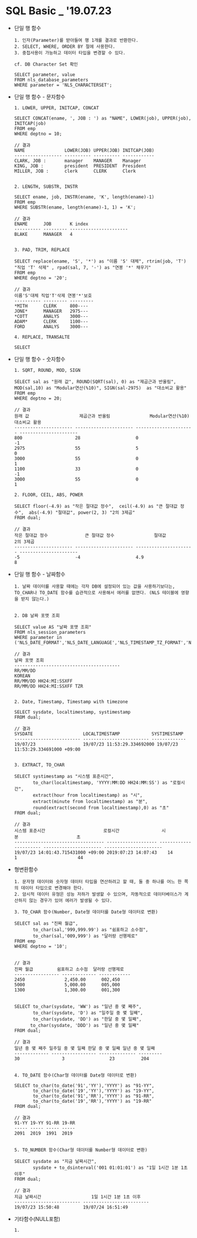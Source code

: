 # SQL Basic _ '19.07.23

* 단일 행 함수

      1. 인자(Parameter)를 받아들여 행 1개를 결과로 반환한다.
      2. SELECT, WHERE, ORDER BY 절에 사용한다.
      3. 중첩사용이 가능하고 데이터 타입을 변경할 수 있다.
          
      cf. DB Character Set 확인
          
      SELECT parameter, value
      FROM nls_database_parameters
      WHERE parameter = 'NLS_CHARACTERSET';
      
* 단일 행 함수 - 문자함수

      1. LOWER, UPPER, INITCAP, CONCAT
      
      SELECT CONCAT(ename, ', JOB : ') as "NAME", LOWER(job), UPPER(job), INITCAP(job)
      FROM emp
      WHERE deptno = 10;
     
      // 결과
      NAME               LOWER(JOB) UPPER(JOB) INITCAP(JOB) 
      ------------------ ---------- ---------- ------------ 
      CLARK, JOB :       manager    MANAGER    Manager      
      KING, JOB :        president  PRESIDENT  President    
      MILLER, JOB :      clerk      CLERK      Clerk   
          
          
      2. LENGTH, SUBSTR, INSTR

      SELECT ename, job, INSTR(ename, 'K', length(ename)-1)
      FROM emp
      WHERE SUBSTR(ename, length(ename)-1, 1) = 'K';
        
      // 결과
      ENAME      JOB       K index                
      ---------- --------- ---------------------- 
      BLAKE      MANAGER   4  

      
      3. PAD, TRIM, REPLACE
      
      SELECT replace(ename, 'S', '*') as "이름 'S' 대체", rtrim(job, 'T') "직업 'T' 삭제" , rpad(sal, 7, '-') as "연봉 '*' 채우기"
      FROM emp
      WHERE deptno = '20';
      
      // 결과
      이름'S'대체 직업'T'삭제 연봉'*'보호 
      ---------- --------- --------- 
      *MITH      CLERK     800----   
      JONE*      MANAGER   2975---   
      *COTT      ANALYS    3000---   
      ADAM*      CLERK     1100---   
      FORD       ANALYS    3000---
      
      4. REPLACE, TRANSALTE
      
      SELECT
      

* 단일 행 함수 - 숫자함수

      1. SQRT, ROUND, MOD, SIGN

      SELECT sal as "원래 값", ROUND(SQRT(sal), 0) as "제곱근과 반올림", MOD(sal,10) as "Modular연산(%10)", SIGN(sal-2975)  as "대소비교 활용" 
      FROM emp
      WHERE deptno = 20;
      
      // 결과
      원래 값                   제곱근과 반올림               Modular연산(%10)         대소비교 활용                
      ---------------------- ---------------------- ---------------------- ---------------------- 
      800                    28                     0                      -1                     
      2975                   55                     5                      0                      
      3000                   55                     0                      1                      
      1100                   33                     0                      -1                     
      3000                   55                     0                      1
      
      2. FLOOR, CEIL, ABS, POWER
      
      SELECT floor(-4.9) as "작은 절대값 정수",  ceil(-4.9) as "큰 절대값 정수",  abs(-4.9) "절대값", power(2, 3) "2의 3제곱"
      FROM dual;
      
      // 결과
      작은 절대값 정수              큰 절대값 정수               절대값                    2의 3제곱                 
      ---------------------- ---------------------- ---------------------- ---------------------- 
      -5                     -4                     4.9                    8 
      
      
* 단일 행 함수 - 날짜함수

      1. 날짜 데이터를 사용할 때에는 각자 DB에 설정되어 있는 값을 사용하기보다는,
      TO_CHAR나 TO_DATE 함수를 습관적으로 사용해서 에러를 없앤다. (NLS 테이블에 영향을 받지 않는다.)
     

      2. DB 날짜 포맷 조회
      
      SELECT value AS "날짜 포맷 조회"
      FROM nls_session_parameters
      WHERE parameter in ('NLS_DATE_FORMAT','NLS_DATE_LANGUAGE','NLS_TIMESTAMP_TZ_FORMAT','NLS_TIMESTAMP_FORMAT');
      
      // 결과
      날짜 포맷 조회                                 
      ---------------------------------------- 
      RR/MM/DD                                 
      KOREAN                                   
      RR/MM/DD HH24:MI:SSXFF                   
      RR/MM/DD HH24:MI:SSXFF TZR 


      2. Date, Timestamp, Timestamp with timezone
      
      SELECT sysdate, localtimestamp, systimestamp
      FROM dual;
      
      // 결과
      SYSDATE                   LOCALTIMESTAMP            SYSTIMESTAMP  
      ------------------------- ------------------------- ------------- 
      19/07/23                  19/07/23 11:53:29.334692000 19/07/23 11:53:29.334691000 +09:00 
      
      
      3. EXTRACT, TO_CHAR
      
      SELECT systimestamp as "시스템 표준시간",
             to_char(localtimestamp, 'YYYY:MM:DD HH24:MM:SS') as "로컬시간",
             extract(hour from localtimestamp) as "시",
             extract(minute from localtimestamp) as "분",
             round(extract(second from localtimestamp),0) as "초"
      FROM dual;
      
      // 결과
      시스템 표준시간                      로컬시간                시                      분                      초                      
      ---------------------------------- ------------------- ---------------------- ---------------------- ---------------------- 
      19/07/23 14:01:43.715431000 +09:00 2019:07:23 14:07:43    14                    1                       44
      
      
* 형변환함수

      1. 문자형 데이터와 숫자형 데이터 타입을 연산하려고 할 때, 둘 중 하나를 어느 한 쪽의 데이터 타입으로 변경해야 한다.
      2. 암시적 데이터 유형은 성능 저하가 발생할 수 있으며, 자동적으로 데이터베이스가 계산하지 않는 경우가 있어 에러가 발생될 수 있다.
         
      3. TO_CHAR 함수(Number, Date형 데이터를 Date형 데이터로 변환)
      
      SELECT sal as "진짜 월급",
             to_char(sal,'999,999.99') as "쉼표하고 소수점",
             to_char(sal,'009,999') as "달러랑 선행제로"
      FROM emp
      WHERE deptno = '10';

      
      // 결과      
      진짜 월급         쉼표하고 소수점  달러랑 선행제로 
      ----------------- ------------- ------------ 
      2450               2,450.00      002,450 
      5000               5,000.00      005,000 
      1300               1,300.00      001,300
      

      SELECT to_char(sysdate, 'WW') as "일년 중 몇 째주",
             to_char(sysdate, 'D') as "일주일 중 몇 일째",
             to_char(sysdate, 'DD') as "한달 중 몇 일째",
            to_char(sysdate, 'DDD') as "일년 중 몇 일째"
      FROM dual;

      // 결과
      일년 중 몇 째주 일주일 중 몇 일째 한달 중 몇 일째 일년 중 몇 일째 
      ------------- ----------------- -------------- --------- 
      30                3                 23          204  

      
      4. TO_DATE 함수(Char형 데이터를 Date형 데이터로 변환)
      
      SELECT to_char(to_date('91','YY'),'YYYY') as "91-YY",
             to_char(to_date('19','YY'),'YYYY') as "19-YY",
             to_char(to_date('91','RR'),'YYYY') as "91-RR",
             to_char(to_date('19','RR'),'YYYY') as "19-RR"
      FROM dual;
      
      // 결과
      91-YY 19-YY 91-RR 19-RR 
      ----- ----- ----- ----- 
      2091  2019  1991  2019 
      
      
      5. TO_NUMBER 함수(Char형 데이터를 Number형 데이터로 변환)
      
      SELECT sysdate as "지금 날짜시간",
             sysdate + to_dsinterval('001 01:01:01') as "1일 1시간 1분 1초 이후"
      FROM dual;
      
      // 결과
      지금 날짜시간                   1일 1시간 1분 1초 이후           
      ------------------------- ------------------------- 
      19/07/23 15:50:48         19/07/24 16:51:49 
      

* 기타함수(NULL포함)

      1. 
